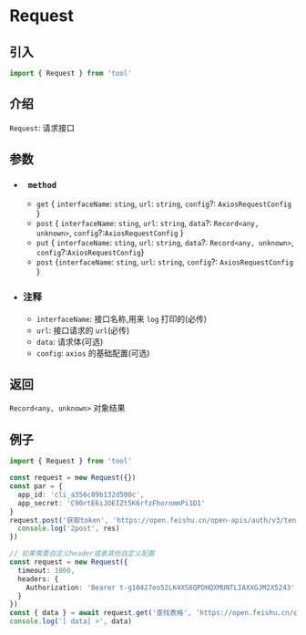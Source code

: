 # Request

## 引入

```ts
import { Request } from 'tool'
```

## 介绍

`Request`: 请求接口

## 参数

- ### ` method`
  - `get` { `interfaceName`: `sting`, `url`: `string`, `config`?: `AxiosRequestConfig` }
  * `post` { `interfaceName`: `sting`, `url`: `string`, `data`?: `Record<any, unknown>`, `config`?:`AxiosRequestConfig` }
  - `put` { `interfaceName`: `sting`, `url`: `string`, `data`?: `Record<any, unknown>`, `config`?:`AxiosRequestConfig`}
  - `post` {`interfaceName`: `sting`, `url`: `string`, `config`?: `AxiosRequestConfig` }
- ### 注释
  - `interfaceName`: 接口名称,用来 `log` 打印的(必传)
  - `url`: 接口请求的 `url`(必传)
  - `data`: 请求体(可选)
  - `config`: `axios` 的基础配置(可选)

## 返回

`Record<any, unknown>` 对象结果

## 例子

```ts
import { Request } from 'tool'

const request = new Request({})
const par = {
  app_id: 'cli_a356c89b132d500c',
  app_secret: 'C90rtE6iJOEIZt5K6rfzFhornmmPi1D1'
}
request.post('获取token', 'https://open.feishu.cn/open-apis/auth/v3/tenant_access_token/internal', par).then(res => {
  console.log('2post', res)
})

// 如果需要自定义header或者其他自定义配置
const request = new Request({
  timeout: 1000,
  headers: {
    Authorization: 'Bearer t-g10427eo52LK4XS6QPDHQXMUNTLIAXXGJM2X5243'
  }
})
const { data } = await request.get('查找表格', 'https://open.feishu.cn/open-apis/sheets/v3/spreadsheets/shtcnqqUtDj5Fu0TJ8jWG5LWfTc/sheets/daa2cb')
console.log('[ data] >', data)
```
